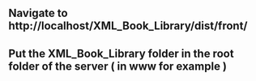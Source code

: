 ## Navigate to http://localhost/XML_Book_Library/dist/front/
## Put the XML_Book_Library folder in the root folder of the server ( in www for example ) 